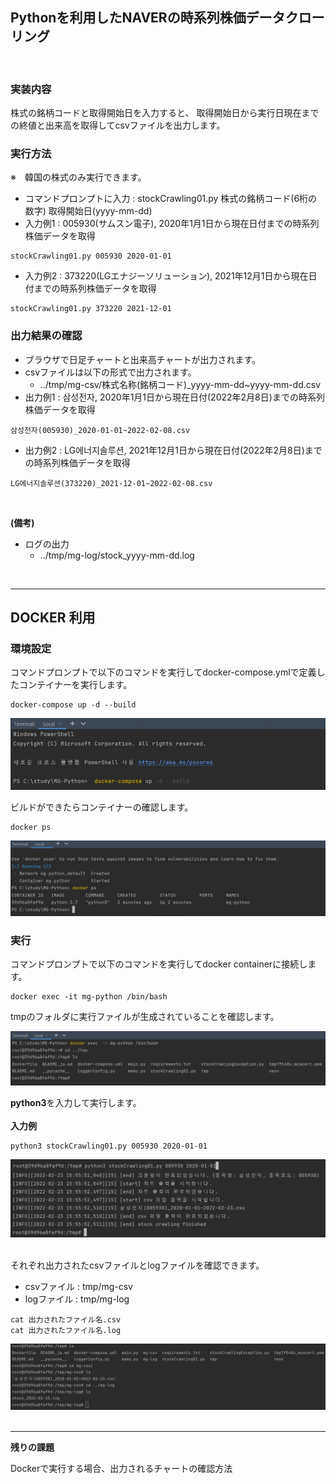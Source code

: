 ## Pythonを利用したNAVERの時系列株価データクローリング

<br>

### 実装内容
株式の銘柄コードと取得開始日を入力すると、
取得開始日から実行日現在までの終値と出来高を取得してcsvファイルを出力します。

### 実行方法 
※　韓国の株式のみ実行できます。
* コマンドプロンプトに入力 : stockCrawling01.py 株式の銘柄コード(6桁の数字) 取得開始日(yyyy-mm-dd)
* 入力例1 : 005930(サムスン電子), 2020年1月1日から現在日付までの時系列株価データを取得
```
stockCrawling01.py 005930 2020-01-01
```
* 入力例2 : 373220(LGエナジーソリューション), 2021年12月1日から現在日付までの時系列株価データを取得
```
stockCrawling01.py 373220 2021-12-01
```

### 出力結果の確認
* ブラウザで日足チャートと出来高チャートが出力されます。
* csvファイルは以下の形式で出力されます。
  * ../tmp/mg-csv/株式名称(銘柄コード)_yyyy-mm-dd~yyyy-mm-dd.csv
* 出力例1 : 삼성전자, 2020年1月1日から現在日付(2022年2月8日)までの時系列株価データを取得
```
삼성전자(005930)_2020-01-01~2022-02-08.csv
```
* 出力例2 : LG에너지솔루션, 2021年12月1日から現在日付(2022年2月8日)までの時系列株価データを取得
```
LG에너지솔루션(373220)_2021-12-01~2022-02-08.csv
```

<br>

**(備考)**
* ログの出力
  * ../tmp/mg-log/stock_yyyy-mm-dd.log

<br/>

<hr>

## DOCKER 利用

### 環境設定
コマンドプロンプトで以下のコマンドを実行してdocker-compose.ymlで定義したコンテイナーを実行します。

```
docker-compose up -d --build
```
![ex_screenshot](./img/01.png)

ビルドができたらコンテイナーの確認します。

```
docker ps
```
![ex_screenshot](./img/02.png)

### 実行
コマンドプロンプトで以下のコマンドを実行してdocker containerに接続します。
```
docker exec -it mg-python /bin/bash
```
tmpのフォルダに実行ファイルが生成されていることを確認します。

![ex_screenshot](./img/03.png)

**python3**を入力して実行します。
<br/><br/>
**入力例**
```
python3 stockCrawling01.py 005930 2020-01-01
```
![ex_screenshot](./img/04.png)

<br/>
それぞれ出力されたcsvファイルとlogファイルを確認できます。
<br/>

* csvファイル : tmp/mg-csv
* logファイル : tmp/mg-log

```
cat 出力されたファイル名.csv
cat 出力されたファイル名.log
```
![ex_screenshot](./img/05.png)
<br/><br/>
<hr>

**残りの課題**

Dockerで実行する場合、出力されるチャートの確認方法
